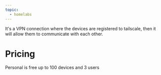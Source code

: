 ```yaml
---
topic:
  - homelabs
---
```

It's a VPN connection where the devices are registered to tailscale, then it will allow them to communicate with each other. 
# Pricing
Personal is free up to 100 devices and 3 users